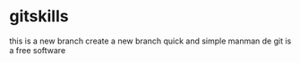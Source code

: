 # gitskills
this is a new branch
create a new branch quick and simple
manman de
git is a free software
